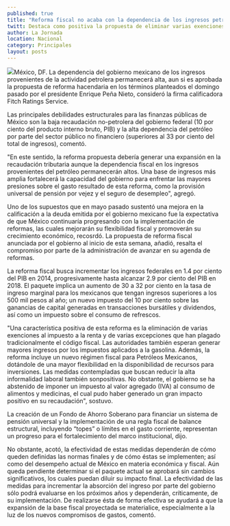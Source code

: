 ```yaml
---
published: true
title: "Reforma fiscal no acaba con la dependencia de los ingresos petroleros: Fitch"
twitt: Destaca como positiva la propuesta de eliminar varias exenciones al impuesto a la renta.
author: La Jornada
location: Nacional
category: Principales
layout: posts
---
```


![](http://i.imgur.com/HV389ilm.jpg)México, DF. La dependencia del gobierno mexicano de los ingresos provenientes de la actividad petrolera permanecerá alta, aun si es aprobada la propuesta de reforma hacendaria en los términos planteados el domingo pasado por el presidente Enrique Peña Nieto, consideró la firma calificadora Fitch Ratings Service.

Las principales debilidades estructurales para las finanzas públicas de México son la baja recaudación no-petrolera del gobierno federal (10 por ciento del producto interno bruto, PIB) y la alta dependencia del petróleo por parte del sector público no financiero (superiores al 33 por ciento del total de ingresos), comentó.

"En este sentido, la reforma propuesta debería generar una expansión en la recaudación tributaria aunque la dependencia fiscal en los ingresos provenientes del petróleo permanecerán altos. Una base de ingresos más amplia fortalecerá la capacidad del gobierno para enfrentar las mayores presiones sobre el gasto resultado de esta reforma, como la provisión universal de pensión por vejez y el seguro de desempleo", agregó.

Uno de los supuestos que en mayo pasado sustentó una mejora en la calificación a la deuda emitida por el gobierno mexicano fue la expectativa de que México continuaría progresando con la implementación de reformas, las cuales mejorarán su flexibilidad fiscal y promoverán su crecimiento económico, recosrdó. La propuesta de reforma fiscal anunciada por el gobierno al inicio de esta semana, añadió, resalta el compromiso por parte de la administración de avanzar en su agenda de reformas.

La reforma fiscal busca incrementar los ingresos federales en 1.4 por ciento del PIB en 2014, progresivamente hasta alcanzar 2.9 por ciento del PIB en 2018. El paquete implica un aumento de 30 a 32 por ciento en la tasa de ingreso marginal para los mexicanos que tengan ingresos superiores a los 500 mil pesos al año; un nuevo impuesto del 10 por ciento sobre las ganancias de capital generadas en transacciones bursátiles y dividendos, así como un impuesto sobre el consumo de refrescos.

"Una característica positiva de esta reforma es la eliminación de varias exenciones al impuesto a la renta y de varias excepciones que han plagado tradicionalmente el código fiscal. Las autoridades también esperan generar mayores ingresos por los impuestos aplicados a la gasolina. Además, la reforma incluye un nuevo régimen fiscal para Petróleos Mexicanos, dotándole de una mayor flexibilidad en la disponibilidad de recursos para inversiones. Las medidas contempladas que buscan reducir la alta informalidad laboral también sonpositivas. No obstante, el gobierno se ha abstenido de imponer un impuesto al valor agregado (IVA) al consumo de alimentos y medicinas, el cual pudo haber generado un gran impacto positivo en su recaudación", sostuvo.

La creación de un Fondo de Ahorro Soberano para financiar un sistema de pensión universal y la implementación de una regla fiscal de balance estructural, incluyendo “topes” o límites en el gasto corriente, representan un progreso para el fortalecimiento del marco institucional, dijo.

No obstante, acotó, la efectividad de estas medidas dependerán de cómo queden definidas las normas finales y de cómo éstas se implementen; así como del desempeño actual de México en materia económica y fiscal. Aún queda pendiente determinar si el paquete actual se aprobará sin cambios significativos, los cuales puedan diluir su impacto final. La efectividad de las medidas para incrementar la absorción del ingreso por parte del gobierno sólo podrá evaluarse en los próximos años y dependerán, críticamente, de su implementación. De realizarse ésta de forma efectiva se ayudará a que la expansión de la base fiscal proyectada se materialice, especialmente a la luz de los nuevos compromisos de gastos, comentó.
